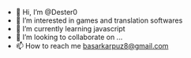 - 👋 Hi, I’m @Dester0
- 👀 I’m interested in games and translation softwares
- 🌱 I’m currently learning javascript
- 💞️ I’m looking to collaborate on ...
- 📫 How to reach me basarkarpuz8@gmail.com

<!---
Dester0/Dester0 is a ✨ special ✨ repository because its `README.md` (this file) appears on your GitHub profile.
You can click the Preview link to take a look at your changes.
--->
